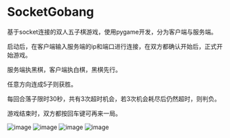 # SocketGobang
基于socket连接的双人五子棋游戏，使用pygame开发，分为客户端与服务端。

启动后，在客户端输入服务端的ip和端口进行连接，在双方都确认开始后，正式开始游戏。

服务端执黑棋，客户端执白棋，黑棋先行。

任意方向连成5子则获胜。

每回合落子限时30秒，共有3次超时机会，若3次机会耗尽后仍然超时，则判负。

游戏结束时，双方都按回车键可再来一局。

![image](https://user-images.githubusercontent.com/58203257/119249879-d9ffa900-bbce-11eb-9b0e-72c2cc149a1e.png)
![image](https://user-images.githubusercontent.com/58203257/119249906-16cba000-bbcf-11eb-923d-b5272a1827d0.png)
![image](https://user-images.githubusercontent.com/58203257/119249910-1df2ae00-bbcf-11eb-8a97-9a240ea8557b.png)
![image](https://user-images.githubusercontent.com/58203257/119249926-382c8c00-bbcf-11eb-9655-adaa1caa636a.png)
